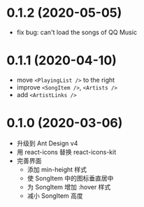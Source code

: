 # 0.1.2 (2020-05-05)
- fix bug: can't load the songs of QQ Music

# 0.1.1 (2020-04-10)
- move `<PlayingList />` to the right
- improve `<SongItem />`, `<Artists />`
- add `<ArtistLinks />`

# 0.1.0 (2020-03-06)
- 升级到 Ant Design v4
- 用 react-icons 替换 react-icons-kit
- 完善界面
  - 添加 min-height 样式
  - 使 SongItem 中的图标垂直居中
  - 为 SongItem 增加 :hover 样式
  - 减小 SongItem 高度